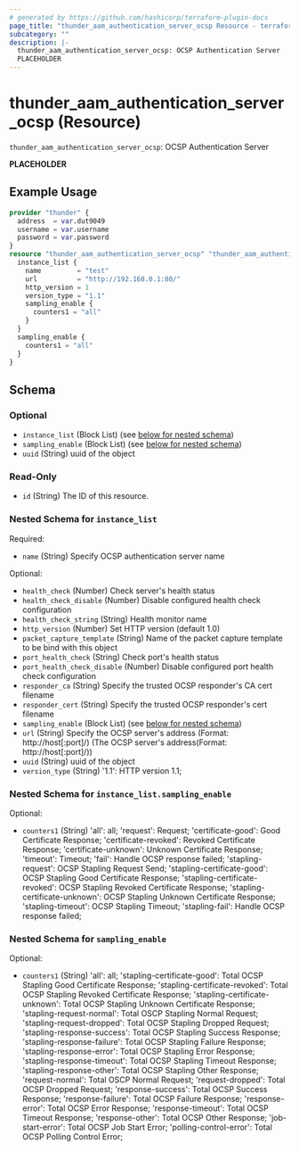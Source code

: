 ```yaml
---
# generated by https://github.com/hashicorp/terraform-plugin-docs
page_title: "thunder_aam_authentication_server_ocsp Resource - terraform-provider-thunder"
subcategory: ""
description: |-
  thunder_aam_authentication_server_ocsp: OCSP Authentication Server
  PLACEHOLDER
---
```


# thunder_aam_authentication_server_ocsp (Resource)

`thunder_aam_authentication_server_ocsp`: OCSP Authentication Server

__PLACEHOLDER__

## Example Usage

```terraform
provider "thunder" {
  address  = var.dut9049
  username = var.username
  password = var.password
}
resource "thunder_aam_authentication_server_ocsp" "thunder_aam_authentication_server_ocsp" {
  instance_list {
    name         = "test"
    url          = "http://192.168.0.1:80/"
    http_version = 1
    version_type = "1.1"
    sampling_enable {
      counters1 = "all"
    }
  }
  sampling_enable {
    counters1 = "all"
  }
}
```

<!-- schema generated by tfplugindocs -->
## Schema

### Optional

- `instance_list` (Block List) (see [below for nested schema](#nestedblock--instance_list))
- `sampling_enable` (Block List) (see [below for nested schema](#nestedblock--sampling_enable))
- `uuid` (String) uuid of the object

### Read-Only

- `id` (String) The ID of this resource.

<a id="nestedblock--instance_list"></a>
### Nested Schema for `instance_list`

Required:

- `name` (String) Specify OCSP authentication server name

Optional:

- `health_check` (Number) Check server's health status
- `health_check_disable` (Number) Disable configured health check configuration
- `health_check_string` (String) Health monitor name
- `http_version` (Number) Set HTTP version (default 1.0)
- `packet_capture_template` (String) Name of the packet capture template to be bind with this object
- `port_health_check` (String) Check port's health status
- `port_health_check_disable` (Number) Disable configured port health check configuration
- `responder_ca` (String) Specify the trusted OCSP responder's CA cert filename
- `responder_cert` (String) Specify the trusted OCSP responder's cert filename
- `sampling_enable` (Block List) (see [below for nested schema](#nestedblock--instance_list--sampling_enable))
- `url` (String) Specify the OCSP server's address (Format: http://host[:port]/) (The OCSP server's address(Format: http://host[:port]/))
- `uuid` (String) uuid of the object
- `version_type` (String) '1.1': HTTP version 1.1;

<a id="nestedblock--instance_list--sampling_enable"></a>
### Nested Schema for `instance_list.sampling_enable`

Optional:

- `counters1` (String) 'all': all; 'request': Request; 'certificate-good': Good Certificate Response; 'certificate-revoked': Revoked Certificate Response; 'certificate-unknown': Unknown Certificate Response; 'timeout': Timeout; 'fail': Handle OCSP response failed; 'stapling-request': OCSP Stapling Request Send; 'stapling-certificate-good': OCSP Stapling Good Certificate Response; 'stapling-certificate-revoked': OCSP Stapling Revoked Certificate Response; 'stapling-certificate-unknown': OCSP Stapling Unknown Certificate Response; 'stapling-timeout': OCSP Stapling Timeout; 'stapling-fail': Handle OCSP response failed;



<a id="nestedblock--sampling_enable"></a>
### Nested Schema for `sampling_enable`

Optional:

- `counters1` (String) 'all': all; 'stapling-certificate-good': Total OCSP Stapling Good Certificate Response; 'stapling-certificate-revoked': Total OCSP Stapling Revoked Certificate Response; 'stapling-certificate-unknown': Total OCSP Stapling Unknown Certificate Response; 'stapling-request-normal': Total OSCP Stapling Normal Request; 'stapling-request-dropped': Total OCSP Stapling Dropped Request; 'stapling-response-success': Total OCSP Stapling Success Response; 'stapling-response-failure': Total OCSP Stapling Failure Response; 'stapling-response-error': Total OCSP Stapling Error Response; 'stapling-response-timeout': Total OCSP Stapling Timeout Response; 'stapling-response-other': Total OCSP Stapling Other Response; 'request-normal': Total OSCP Normal Request; 'request-dropped': Total OCSP Dropped Request; 'response-success': Total OCSP Success Response; 'response-failure': Total OCSP Failure Response; 'response-error': Total OCSP Error Response; 'response-timeout': Total OCSP Timeout Response; 'response-other': Total OCSP Other Response; 'job-start-error': Total OCSP Job Start Error; 'polling-control-error': Total OCSP Polling Control Error;


